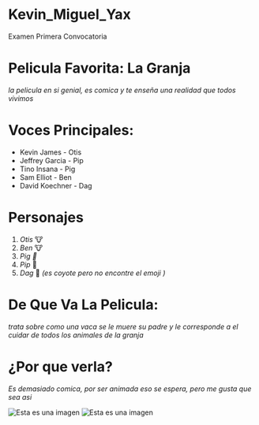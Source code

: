 # Kevin_Miguel_Yax
 Examen Primera Convocatoria

# Pelicula Favorita: La Granja
*la pelicula en si genial, es comica y te enseña una realidad que todos vivimos*

# Voces Principales:
- Kevin James - Otis
- Jeffrey Garcia - Pip
- Tino Insana - Pig
- Sam Elliot - Ben
- David Koechner - Dag

# Personajes
1. *Otis* :cow:
2. *Ben*  :cow:
3. *Pig :pig2:*
4. *Pip* :rat:
5. *Dag* :wolf: *(es coyote pero no encontre el emoji )*

# De Que Va La Pelicula:
*trata sobre como una vaca se le muere su padre y le corresponde a el cuidar de todos los animales de la granja*

# ¿Por que verla?
*Es demasiado comica, por ser animada eso se espera, pero me gusta que sea asi*

![Esta es una imagen](https://static.wikia.nocookie.net/doblaje/images/3/3c/La-granja.jpg/revision/latest?cb=20171125044612&path-prefix=es)
![Esta es una imagen](https://pm1.narvii.com/6943/d6e5921a260a7613776bbab70b81605a98a2a4cer1-1024-768v2_hq.jpg)
